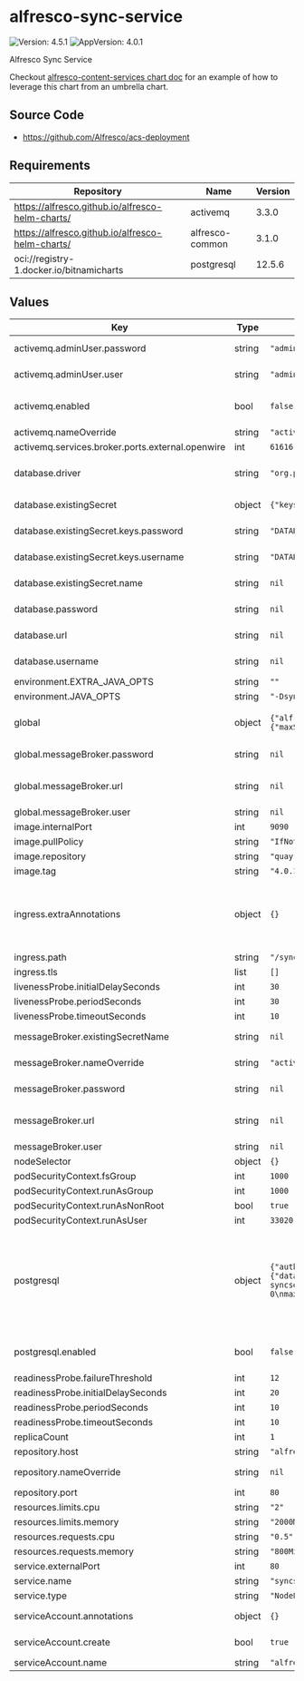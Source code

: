 # alfresco-sync-service

![Version: 4.5.1](https://img.shields.io/badge/Version-4.5.1-informational?style=flat-square) ![AppVersion: 4.0.1](https://img.shields.io/badge/AppVersion-4.0.1-informational?style=flat-square)

Alfresco Sync Service

Checkout [alfresco-content-services chart doc](https://github.com/Alfresco/acs-deployment/blob/master/docs/helm/README.md) for an example of how to leverage this chart from an umbrella chart.

## Source Code

* <https://github.com/Alfresco/acs-deployment>

## Requirements

| Repository | Name | Version |
|------------|------|---------|
| https://alfresco.github.io/alfresco-helm-charts/ | activemq | 3.3.0 |
| https://alfresco.github.io/alfresco-helm-charts/ | alfresco-common | 3.1.0 |
| oci://registry-1.docker.io/bitnamicharts | postgresql | 12.5.6 |

## Values

| Key | Type | Default | Description |
|-----|------|---------|-------------|
| activemq.adminUser.password | string | `"admin"` | Password to use to set as the connection user for ActiveMQ |
| activemq.adminUser.user | string | `"admin"` | User to use to set as the connection user for ActiveMQ |
| activemq.enabled | bool | `false` | Toggle ActiveMQ chart dependency see [Alfresco ActiveMQ chart documentation](https://github.com/Alfresco/alfresco-helm-charts/tree/main/charts/activemq)) |
| activemq.nameOverride | string | `"activemq"` |  |
| activemq.services.broker.ports.external.openwire | int | `61616` |  |
| database.driver | string | `"org.postgresql.Driver"` | The JDBC Driver to connect to the DB. If different from the default make sure your container image ships it. |
| database.existingSecret | object | `{"keys":{"password":"DATABASE_PASSWORD","username":"DATABASE_USERNAME"},"name":null}` | An existing kubernetes secret with DB info (prefered over using values) |
| database.existingSecret.keys.password | string | `"DATABASE_PASSWORD"` | Key within the secret holding the database password |
| database.existingSecret.keys.username | string | `"DATABASE_USERNAME"` | Key within the secret holding the database username |
| database.existingSecret.name | string | `nil` | Name of a pre-existing secret containing database credentials |
| database.password | string | `nil` | JDBC password to use to connect to the DB |
| database.url | string | `nil` | JDBC url to connect to the external DB |
| database.username | string | `nil` | JDBC username to use to connect to the DB |
| environment.EXTRA_JAVA_OPTS | string | `""` |  |
| environment.JAVA_OPTS | string | `"-Dsync.metrics.reporter.graphite.enabled=false -XX:MinRAMPercentage=50 -XX:MaxRAMPercentage=80"` |  |
| global | object | `{"alfrescoRegistryPullSecrets":"quay-registry-secret","messageBroker":{"password":null,"url":null,"user":null},"strategy":{"rollingUpdate":{"maxSurge":1,"maxUnavailable":0}}}` | Global definition of Docker registry pull secret which can be overridden from parent ACS Helm chart(s) |
| global.messageBroker.password | string | `nil` | Credential to use to authenticate to the broker |
| global.messageBroker.url | string | `nil` | A failover URI formatted string, see: https://activemq.apache.org/failover-transport-reference |
| global.messageBroker.user | string | `nil` | Username to authenticate as |
| image.internalPort | int | `9090` |  |
| image.pullPolicy | string | `"IfNotPresent"` |  |
| image.repository | string | `"quay.io/alfresco/service-sync"` |  |
| image.tag | string | `"4.0.1"` |  |
| ingress.extraAnnotations | object | `{}` | useful when running Sync service without SSL termination done by a load balancer, e.g. when ran on Minikube for testing purposes nginx.ingress.kubernetes.io/ssl-redirect: "false" |
| ingress.path | string | `"/syncservice"` |  |
| ingress.tls | list | `[]` |  |
| livenessProbe.initialDelaySeconds | int | `30` |  |
| livenessProbe.periodSeconds | int | `30` |  |
| livenessProbe.timeoutSeconds | int | `10` |  |
| messageBroker.existingSecretName | string | `nil` | An existing k8s secret with broker details (preferred over using values) |
| messageBroker.nameOverride | string | `"activemq"` | A name that will be used as a base to get broker connection details |
| messageBroker.password | string | `nil` | Credential to use to authenticate to the broker. |
| messageBroker.url | string | `nil` | A failover URI formatted string, see: https://activemq.apache.org/failover-transport-reference |
| messageBroker.user | string | `nil` | Username to authenticate as. |
| nodeSelector | object | `{}` |  |
| podSecurityContext.fsGroup | int | `1000` |  |
| podSecurityContext.runAsGroup | int | `1000` |  |
| podSecurityContext.runAsNonRoot | bool | `true` |  |
| podSecurityContext.runAsUser | int | `33020` |  |
| postgresql | object | `{"auth":{"database":"alfrescosync","enablePostgresUser":false,"password":"admin","username":"alfresco"},"enabled":false,"nameOverride":"postgresql-syncservice","primary":{"extendedConfiguration":"shared_buffers = 256MB\nmax_connections = 100\nwal_level = minimal\nmax_wal_senders = 0\nmax_replication_slots = 0\neffective_cache_size = 1024GB\nlog_min_messages = LOG\n"},"resources":{"limits":{"cpu":"2","memory":"2Gi"}}}` | Defines properties required by sync service for connecting to the database If you set database.external to true you will have to setup the JDBC driver, user, password and JdbcUrl as `driver`, `user`, `password` & `url` subelements of `database`. Also make sure that the container has the db driver |
| postgresql.enabled | bool | `false` | Toggle PostgreSQL chart dependency see [PostgreSQL Bitnami charts documentation](https://github.com/bitnami/charts/tree/main/bitnami/postgresql)) |
| readinessProbe.failureThreshold | int | `12` |  |
| readinessProbe.initialDelaySeconds | int | `20` |  |
| readinessProbe.periodSeconds | int | `10` |  |
| readinessProbe.timeoutSeconds | int | `10` |  |
| replicaCount | int | `1` |  |
| repository.host | string | `"alfresco-cs-repository"` | ACS repository host |
| repository.nameOverride | string | `nil` | A nameOverride use to compute an ACS repository service name |
| repository.port | int | `80` | ACS repository port |
| resources.limits.cpu | string | `"2"` |  |
| resources.limits.memory | string | `"2000Mi"` |  |
| resources.requests.cpu | string | `"0.5"` |  |
| resources.requests.memory | string | `"800Mi"` |  |
| service.externalPort | int | `80` |  |
| service.name | string | `"syncservice"` |  |
| service.type | string | `"NodePort"` |  |
| serviceAccount.annotations | object | `{}` | Annotations to add to the service account |
| serviceAccount.create | bool | `true` | Specifies whether a service account should be created |
| serviceAccount.name | string | `"alfresco-sync"` |  |
